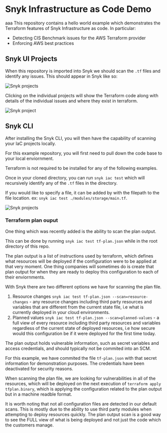 # Snyk Infrastructure as Code Demo
aaa
This repository contains a hello world example which demonstrates the Terraform features of Snyk Infrastructure as code. In particular:

* Detecting CIS Benchmark issues for the AWS Terraform provider
* Enforcing AWS best practices


## Snyk UI Projects

When this repository is imported into Snyk we should scan the `.tf` files and identify any issues. This should appear in Snyk like so:

![Snyk projects](assets/projects.png)

Clicking on the individual projects will show the Terraform code along with details of the individual issues and where they exist in terraform.

![Snyk project](assets/project.png)

## Snyk CLI

After installing the Snyk CLI, you will then have the capability of scanning your IaC projects locally. 

For this example repository, you will first need to pull down the code base to your local enviornment.

Terraform is not required to be installed for any of the following examples.

Once in your cloned directory, you can run `snyk iac test` which will recursively identify any of the `.tf` files in the directory.

If you would like to specify a file, it can be added by with the filepath to the file location. ex: `snyk iac test ./modules/storage/main.tf`.

![Snyk projects](assets/main.png)

### Terraform plan ouput

One thing which was recently added is the ability to scan the plan output. 

This can be done by running `snyk iac test tf-plan.json` while in the root directory of this repo.

The plan output is a list of instructions used by terraform, which defines what resources will be deployed if the configuration were to be applied at that very moment. One thing companies will sometimes do is create that plan output for when they are ready to deploy this configuration to each of their enviornments.

With Snyk there are two different options we have for scanning the plan file.
1. Resource changes `snyk iac test tf-plan.json --scan=resource-changes` - any resource changes including third party resources and variables that are different from the current state file, i.e what is currently deployed in your cloud environments.
2. Planned values `snyk iac test tf-plan.json --scan=planned-values` - a full view of every resource including third party resources and variables regardless of the current state of deployed resources, i.e how secure would this configuration be if it were deployed for the first time today.

The plan output holds vulnerable information, such as secret variables and access credentials, and should typically not be commited into an SCM.

For this example, we have commited the file `tf-plan.json` with that secret information for demonstration purposes. The credentials have been deactivated for security reasons.

When scanning the plan file, we are looking for vulnerabilities in all of the resources, which will be deployed on the next execution of `terraform apply tfplan.binary`, which is applying the configuration related to the plan output but in a machine readble format.

It is worth noting that not all configuration files are detected in our default scans. This is mostly due to the ability to use third party modules when attempting to deploy resources quickly. The plan output scan is a good way to see the FULL view of what is being deployed and not just the code which the customers manage.
